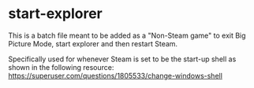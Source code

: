 # start-explorer
This is a batch file meant to be added as a "Non-Steam game" to exit Big Picture Mode, start explorer and then restart Steam.

Specifically used for whenever Steam is set to be the start-up shell as shown in the following resource: 
https://superuser.com/questions/1805533/change-windows-shell
